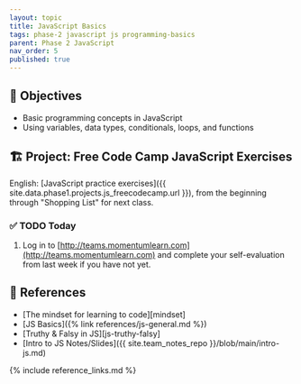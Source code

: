 ```yaml
---
layout: topic
title: JavaScript Basics
tags: phase-2 javascript js programming-basics
parent: Phase 2 JavaScript
nav_order: 5
published: true
---
```


## 🎯 Objectives

- Basic programming concepts in JavaScript
- Using variables, data types, conditionals, loops, and functions

## 🏗️ Project: Free Code Camp JavaScript Exercises

English:
[JavaScript practice exercises]({{ site.data.phase1.projects.js_freecodecamp.url }}), from the beginning through "Shopping List" for next class.


### ✅ TODO Today

1. Log in to [http://teams.momentumlearn.com](http://teams.momentumlearn.com) and complete your self-evaluation from last week if you have not yet.

## 🔖 References

- [The mindset for learning to code][mindset]
- [JS Basics]({% link references/js-general.md %})
- [Truthy & Falsy in JS][js-truthy-falsy]
- [Intro to JS Notes/Slides]({{ site.team_notes_repo }}/blob/main/intro-js.md)

{% include reference_links.md %}

